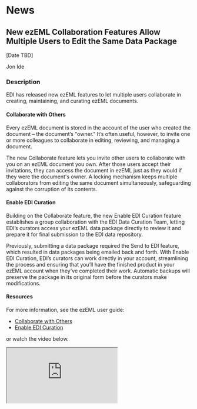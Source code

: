 # News

## New ezEML Collaboration Features Allow Multiple Users to Edit the Same Data Package 

[Date TBD]

Jon Ide

### Description

EDI has released new ezEML features to let multiple users collaborate in creating, maintaining, and curating ezEML documents.

#### Collaborate with Others

Every ezEML document is stored in the account of the user who created the document – the document’s "owner." It’s often useful, however, to invite one or more colleagues to collaborate in editing, reviewing, and managing a document. 

The new Collaborate feature lets you invite other users to collaborate with you on an ezEML document you own. After those users accept their invitations, they can access the document in ezEML just as they would if they were the document's owner. A locking mechanism keeps multiple collaborators from editing the same document simultaneously, safeguarding against the corruption of its contents.

#### Enable EDI Curation

Building on the Collaborate feature, the new Enable EDI Curation feature establishes a group collaboration with the EDI Data Curation Team, letting EDI’s curators access your ezEML data package directly to review it and prepare it for final submission to the EDI data repository. 

Previously, submitting a data package required the Send to EDI feature, which resulted in data packages being emailed back and forth. With Enable EDI Curation, EDI’s curators can work directly in your account, streamlining the process and ensuring that you’ll have the finished product in your ezEML account when they've completed their work. Automatic backups will preserve the package in its original form before the curators make modifications.

#### Resources

For more information, see the ezEML user guide:

- [Collaborate with Others](https://ezeml.edirepository.org/static/user_guide/collaborate.pdf)
- [Enable EDI Curation](https://ezeml.edirepository.org/static/user_guide/enabling_edi_curation.pdf)

or watch the video below.

<div class="p-2">
  <div class="w-50 ratio ratio-16x9">
      <iframe src="https://youtube.com/embed/RgQ2LYLObj8" title="Video of the ezEML collaboration feature." allowfullscreen=""></iframe>
  </div>
</div>

<!-- News -->